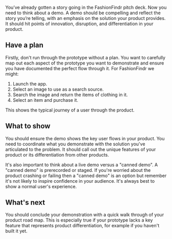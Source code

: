 You’ve already gotten a story going in the FashionFindr pitch deck. Now you need to think about a demo. A demo should be compelling and reflect the story you’re telling, with an emphasis on the solution your product provides. It should hit points of innovation, disruption, and differentiation in your product.

## Have a plan

Firstly, don't run through the prototype without a plan. You want to carefully map out each aspect of the prototype you want to demonstrate and ensure you have documented the perfect flow through it. For FashionFindr we might:

1. Launch the app.
2. Select an image to use as a search source.
3. Search the image and return the items of clothing in it.
4. Select an item and purchase it.

This shows the typical journey of a user through the product.

## What to show

You should ensure the demo shows the key user flows in your product. You need to coordinate what you demonstrate with the solution you've articulated to the problem. It should call out the unique features of your product or its differentiation from other products.

It's also important to think about a live demo versus a "canned demo". A "canned demo" is prerecorded or staged. If you're worried about the product crashing or failing then a "canned demo" is an option but remember it's not likely to inspire confidence in your audience. It's always best to show a normal user's experience.

## What's next

You should conclude your demonstration with a quick walk through of your product road map. This is especially true if your prototype lacks a key feature that represents product differentiation, for example if you haven't built it yet.
